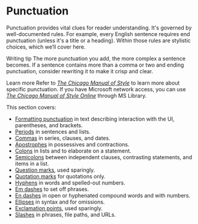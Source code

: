 ﻿# Punctuation

Punctuation
provides vital clues for reader understanding. It's governed by
well-documented rules. For example, every English sentence
requires end punctuation (unless it's a title or a heading). Within
those rules are stylistic choices, which we’ll cover here. 

Writing tip The more
punctuation you add, the more complex a sentence becomes. If a
sentence contains more than a comma or two and ending punctuation,
consider rewriting it to make it crisp and clear. 

Learn more Refer to [*The Chicago Manual of Style*](http://www.chicagomanualofstyle.org/home.html) to learn more about specific punctuation. If you have Microsoft network access, you can use *[The Chicago Manual of Style Online](http://aka.ms/mslibrary/cms)* through MS Library.

This section covers:

  - [Formatting punctuation](https://worldready.cloudapp.net/Styleguide/Read?id=2700&topicid=28750) in text describing interaction with the UI, parentheses, and brackets.
  - [Periods](https://worldready.cloudapp.net/Styleguide/Read?id=2700&topicid=28751) in sentences and lists.
  - [Commas](https://worldready.cloudapp.net/Styleguide/Read?id=2700&topicid=28752) in series, clauses, and dates.
  - [Apostrophes](https://worldready.cloudapp.net/Styleguide/Read?id=2700&topicid=28753) in possessives and contractions.
  - [Colons](https://worldready.cloudapp.net/Styleguide/Read?id=2700&topicid=28754) in lists and to elaborate on a statement.
  - [Semicolons](https://worldready.cloudapp.net/Styleguide/Read?id=2700&topicid=28755) between independent clauses, contrasting statements, and items in a list.
  - [Question marks](https://worldready.cloudapp.net/Styleguide/Read?id=2700&topicid=28756), used sparingly.
  - [Quotation marks](https://worldready.cloudapp.net/Styleguide/Read?id=2700&topicid=28768) for quotations only.
  - [Hyphens](https://worldready.cloudapp.net/Styleguide/Read?id=2700&topicid=28765) in words and spelled-out numbers.
  - [Em dashes](https://worldready.cloudapp.net/Styleguide/Read?id=2700&topicid=28766) to set off phrases.
  - [En dashes](https://worldready.cloudapp.net/Styleguide/Read?id=2700&topicid=28767) in open or hyphenated compound words and with numbers.
  - [Ellipses](https://worldready.cloudapp.net/Styleguide/Read?id=2700&topicid=28758) in syntax and for omissions. 
  - [Exclamation points](https://worldready.cloudapp.net/Styleguide/Read?id=2700&topicid=28759), used sparingly.
  - [Slashes](https://worldready.cloudapp.net/Styleguide/Read?id=2700&topicid=28760) in phrases, file paths, and URLs.
